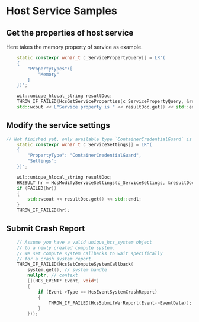 # Host Service Samples

<a name = "GetServiceProperties"></a>
## Get the properties of host service

Here takes the memory property of service as example.

```cpp
    static constexpr wchar_t c_ServicePropertyQuery[] = LR"(
    {
        "PropertyTypes":[
            "Memory"
        ]
    })";

    wil::unique_hlocal_string resultDoc;
    THROW_IF_FAILED(HcsGetServiceProperties(c_ServicePropertyQuery, &resultDoc));
    std::wcout << L"Service property is " << resultDoc.get() << std::endl;
```

<a name = "ModifyServiceSettings"></a>
## Modify the service settings

```cpp
// Not finished yet, only available type `ContainerCredentialGuard` is used for container
    static constexpr wchar_t c_ServiceSettings[] = LR"(
    {
        "PropertyType": "ContainerCredentialGuard",
        "Settings":
    })";

    wil::unique_hlocal_string resultDoc;
    HRESULT hr = HcsModifyServiceSettings(c_ServiceSettings, &resultDoc);
    if (FAILED(hr))
    {
        std::wcout << resultDoc.get() << std::endl;
    }
    THROW_IF_FAILED(hr);
```

<a name = "SubmitReport"></a>
## Submit Crash Report

```cpp
    // Assume you have a valid unique_hcs_system object
    // to a newly created compute system.
    // We set compute system callbacks to wait specifically
    // for a crash system report.
    THROW_IF_FAILED(HcsSetComputeSystemCallback(
        system.get(), // system handle
        nullptr, // context
        [](HCS_EVENT* Event, void*)
        {
            if (Event->Type == HcsEventSystemCrashReport)
            {
                THROW_IF_FAILED(HcsSubmitWerReport(Event->EventData));
            }
        }));
```
